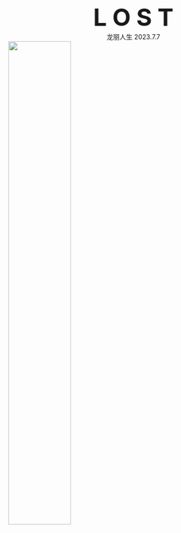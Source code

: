 <center><b><big><font size=10>L O S T</font></big></b></center>

<center><small><font size=2>龙丽人生 2023.7.7</font></small></center>







<img src="lost.jpg" width="50%">